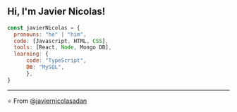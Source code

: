 <h2> Hi, I'm Javier Nicolas!</h2>


```javascript
const javierNicolas = {
  pronouns: "he" | "him",
  code: [Javascript, HTML, CSS],
  tools: [React, Node, Mongo DB],
  learning: {
      code: "TypeScript",
      DB: "MySQL",
      },
}
```



---

⭐️ From [@javiernicolasadan](https://github.com/javiernicolasadan)

<!--
**javiernicolasadan/javiernicolasadan** is a ✨ _special_ ✨ repository because its `README.md` (this file) appears on your GitHub profile.

Here are some ideas to get you started:

- 🔭 I’m currently working on ...
- 🌱 I’m currently learning ...
- 👯 I’m looking to collaborate on ...
- 🤔 I’m looking for help with ...
- 💬 Ask me about ...
- 📫 How to reach me: ...
- 😄 Pronouns: ...
- ⚡ Fun fact: ...
-->
